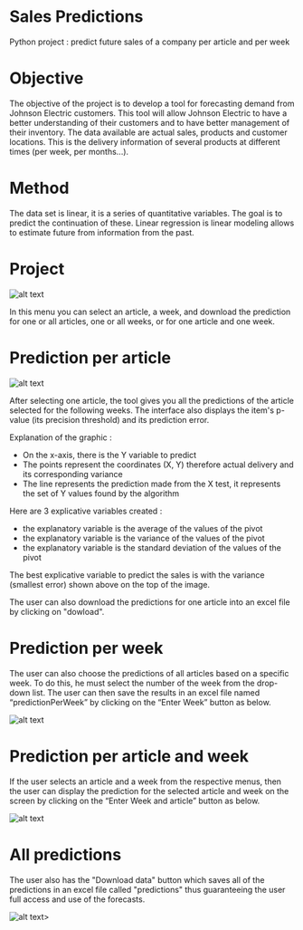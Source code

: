# Sales Predictions
Python project : predict future sales of a company per article and per week

# Objective

The objective of the project is to develop a tool for forecasting demand from Johnson Electric customers. This tool will allow Johnson Electric to have a better understanding of their customers and to have better management of their inventory. The data available are actual sales, products and customer locations. This is the delivery information of several products at different times (per week, per months...).

# Method

The data set is linear, it is a series of quantitative variables. The goal is to predict the continuation of these. Linear regression is linear modeling allows to estimate future from information from the past.

# Project

![alt text](https://github.com/Ainara2828/Sales-Prediction/blob/main/images/menu.PNG?raw=true)

In this menu you can select an article, a week, and download the prediction for one or all articles, one or all weeks, or for one article and one week.

# Prediction per article

![alt text](https://github.com/Ainara2828/Sales-Prediction/blob/main/images/article.PNG?raw=true)

After selecting one article, the tool gives you all the predictions of the article selected for the following weeks. The interface also displays the item's p-value (its precision threshold) and its prediction error.

Explanation of the graphic :

- On the x-axis, there is the Y variable to predict
- The points represent the coordinates (X, Y) therefore actual delivery and its corresponding variance
- The line represents the prediction made from the X test, it represents the set of Y values found by the algorithm

Here are 3 explicative variables created :

- the explanatory variable is the average of the values of the pivot
- the explanatory variable is the variance of the values of the pivot
- the explanatory variable is the standard deviation of the values of the pivot

The best explicative variable to predict the sales is with the variance (smallest error) shown above on the top of the image.

The user can also download the predictions for one article into an excel file by clicking on "dowload".

# Prediction per week

The user can also choose the predictions of all articles based on a specific week. To do this, he must select the number of the week from the drop-down list. The user can then save the results in an excel file named “predictionPerWeek” by clicking on the “Enter Week” button as below.

![alt text](https://github.com/Ainara2828/Sales-Prediction/blob/main/images/week.PNG?raw=true)

# Prediction per article and week

If the user selects an article and a week from the respective menus, then the user can display the prediction for the selected article and week on the screen by clicking on the “Enter Week and article” button as below.


![alt text](https://github.com/Ainara2828/Sales-Prediction/blob/main/images/weekAndArticle.PNG?raw=true)

# All predictions

The user also has the "Download data" button which saves all of the predictions in an excel file called "predictions" thus guaranteeing the user full access and use of the forecasts.


![alt text](https://github.com/Ainara2828/Sales-Prediction/blob/main/images/download.PNG?raw=true)>


